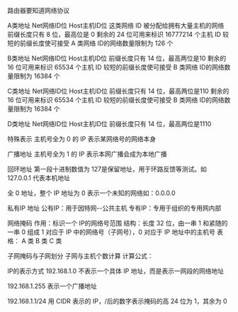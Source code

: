 路由器要知道网络协议

A类地址
Net网络ID位  Host主机ID位
 这类网络 ID 被分配给拥有大量主机的网络
 前缀长度只有 8 位，最高位是 0
 剩余的 24 位可用来标识 16777214 个主机 ID
 较短的前缀长度使可接受 A 类网络 ID的网络数量限制为 126 个
 
 
 
B类地址
Net网络ID位  Host主机ID位
 前缀长度只有 14 位，最高两位是10
 剩余的 16 位可用来标识 65534 个主机 ID
 较短的前缀长度使可接受 B 类网络 ID的网络数量限制为 16384 个
 
 
C类地址
Net网络ID位  Host主机ID位
 前缀长度只有 14 位，最高两位是110
 剩余的 16 位可用来标识 65534 个主机 ID
 较短的前缀长度使可接受 B 类网络 ID的网络数量限制为 16384 个

D类地址
Net网络ID位  Host主机ID位
 前缀长度只有 14 位，最高两位是1110


特殊表示
主机号全为 0 的 IP 表示某网络号的网络本身

广播地址
主机号全为 1 的 IP 表示本网广播会成为本地广播

回环地址
第一段十进制数值为 127是保留地址，用于环路反馈等测试。如 127.0.0.1 代表本机地址

全 0 地址，整个 IP 地址为 0 表示一个未知的网络如：0.0.0.0

私有IP 地址
公有IP：用于因特网--公共主机
专有IP：专用于组织的专用网内部

网络掩码
作用：标识一个 IP的网络号范围
结构：长度 32 位，由一串 1 和紧随的一串 0 组成
1 对应于 IP 中的网络号（子网号），0 对应于 IP 地址中的主机号
表格：
A 类
B 类
C 类


子网掩码与子网划分
子网与主机个数计算
计算公式：


IP的表示方式
192.168.1.0
不表示一个具体 IP 地址，而是表示一网段的网络地址

192.168.1.255
表示一个广播地址

192.168.1.1/24
用 CIDR 表示的 IP，/后的数字表示掩码的高 24 位为 1，其余为 0